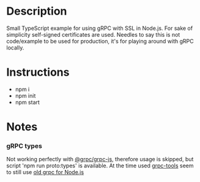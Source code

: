 # Description

Small TypeScript example for using gRPC with SSL in Node.js. For sake of simplicity self-signed certificates are used. Needles to say this is not code/example to be used for production, it's for playing around with gRPC locally.

# Instructions

* npm i
* npm init
* npm start

# Notes

### gRPC types

Not working perfectly with [@grpc/grpc-js](https://www.npmjs.com/package/@grpc/grpc-js), therefore usage is skipped, but script 'npm run proto:types' is available. At the time used [grpc-tools](https://www.npmjs.com/package/grpc-tools) seem to still use [old grpc for Node.js](https://www.npmjs.com/package/grpc)

